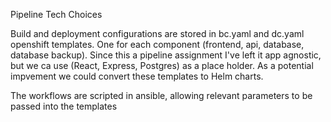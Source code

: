 Pipeline Tech Choices

Build and deployment configurations are stored in bc.yaml and dc.yaml openshift templates.  One for each component (frontend, api, database, database backup). Since this a pipeline assignment I've left it app agnostic, but we ca use (React, Express, Postgres) as a place holder. As a potential impvement we could convert these templates to Helm charts. 

The workflows are scripted in ansible, allowing relevant parameters to be passed into the templates 